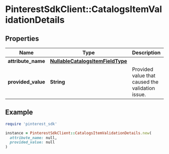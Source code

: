 # PinterestSdkClient::CatalogsItemValidationDetails

## Properties

| Name | Type | Description | Notes |
| ---- | ---- | ----------- | ----- |
| **attribute_name** | [**NullableCatalogsItemFieldType**](NullableCatalogsItemFieldType.md) |  |  |
| **provided_value** | **String** | Provided value that caused the validation issue. |  |

## Example

```ruby
require 'pinterest_sdk'

instance = PinterestSdkClient::CatalogsItemValidationDetails.new(
  attribute_name: null,
  provided_value: null
)
```

